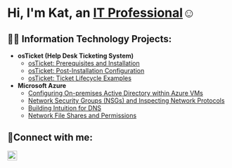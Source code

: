 <h1>Hi, I'm Kat, an <a href="https://linkedin.com">IT Professional</a>☺</h1>

<h2>👨‍💻 Information Technology Projects:</h2>

- <b>osTicket (Help Desk Ticketing System)</b>
  - [osTicket: Prerequisites and Installation](https://github.com/katboh236/osticket-prereqs)
  - [osTicket: Post-Installation Configuration](https://github.com/katboh236/post-install-config)
  - [osTicket: Ticket Lifecycle Examples](https://github.com/katboh236/ticket-lifecycle)
- <b>Microsoft Azure</b>
  - [Configuring On-premises Active Directory within Azure VMs](https://github.com/katboh236/configure-ad)
  - [Network Security Groups (NSGs) and Inspecting Network Protocols](https://github.com/katboh236/azure-network-protocols)
  - [Building Intuition for DNS](https://github.com/katboh236/building-intuition-dns)
  - [Network File Shares and Permissions](https://github.com/katboh236/network-file-shares-and-permissions)

<h2>🤳Connect with me:</h2>

[<img align="left" alt="Josh | LinkedIn" width="22px" src="https://cdn.jsdelivr.net/npm/simple-icons@v3/icons/linkedin.svg" />][linkedin]



[linkedin]: https://www.linkedin.com/in/kat-bohush/
